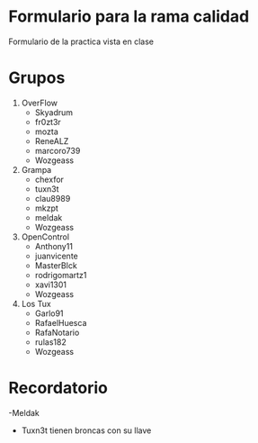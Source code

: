 # Formulario para la rama calidad
Formulario de la practica vista en clase

# Grupos

1. OverFlow
	- Skyadrum
	- fr0zt3r
	- mozta
	- ReneALZ
	- marcoro739
	- Wozgeass
2. Grampa 
	- chexfor
	- tuxn3t
	- clau8989
	- mkzpt
	- meldak
	- Wozgeass
3. OpenControl
	- Anthony11
	- juanvicente
	- MasterBlck
	- rodrigomartz1
	- xavi1301
	- Wozgeass
4. Los Tux
	- Garlo91
	- RafaelHuesca
	- RafaNotario
	- rulas182
	- Wozgeass

# Recordatorio
 -Meldak
 - Tuxn3t tienen broncas con su llave

